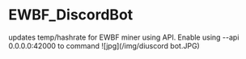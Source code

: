 # EWBF_DiscordBot
updates temp/hashrate for EWBF miner using API. Enable using --api 0.0.0.0:42000 to command
![jpg](/img/diuscord bot.JPG)

